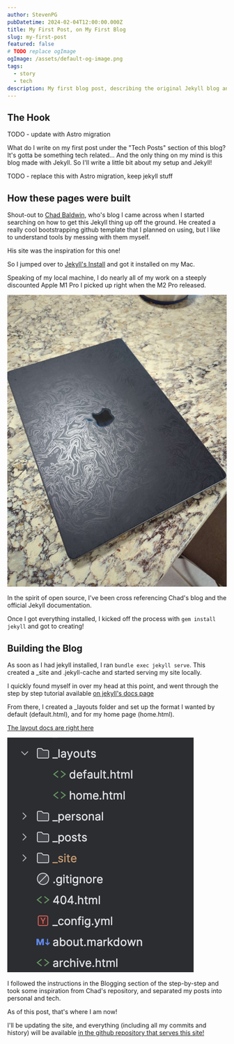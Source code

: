 ```yaml
---
author: StevenPG
pubDatetime: 2024-02-04T12:00:00.000Z
title: My First Post, on My First Blog
slug: my-first-post
featured: false
# TODO replace ogImage
ogImage: /assets/default-og-image.png
tags:
  - story
  - tech
description: My first blog post, describing the original Jekyll blog and a migration to Astro.
---
```


## The Hook

TODO - update with Astro migration

What do I write on my first post under the "Tech Posts" section of this blog? It's gotta be something
tech related... And the only thing on my mind is this blog made with Jekyll. So I'll write a little
bit about my setup and Jekyll!

TODO - replace this with Astro migration, keep jekyll stuff

## How these pages were built

Shout-out to [Chad Baldwin][chadbaldwin.net], who's blog I came across when I started searching on how to
get this Jekyll thing up off the ground. He created a really cool bootstrapping github template that I
planned on using, but I like to understand tools by messing with them myself.

His site was the inspiration for this one!

So I jumped over to [Jekyll's Install][jekyll-install] and got it installed on my Mac.

Speaking of my local machine, I do nearly all of my work on a steeply discounted Apple M1 Pro I picked up
right when the M2 Pro released.

![Image of Directory](/assets/LvdGYAG.jpg)

In the spirit of open source, I've been cross referencing Chad's blog
and the official Jekyll documentation.

Once I got everything installed, I kicked off the process with `gem install jekyll` and
got to creating!

## Building the Blog

As soon as I had jekyll installed, I ran `bundle exec jekyll serve`. This created
a _site and .jekyll-cache and started serving my site locally.

I quickly found myself in over my head at this point, and went through the step by step
tutorial available [on jekyll's docs page](https://jekyllrb.com/docs/step-by-step/01-setup/)

From there, I created a _layouts folder and set up the format
I wanted by default (default.html), and for my home page (home.html).

[The layout docs are right here](https://jekyllrb.com/docs/step-by-step/04-layouts/)

![Image of Directory](/assets/44wMq0Z.png)

I followed the instructions in the Blogging section of the step-by-step and took some
inspiration from Chad's repository, and separated my posts into personal and tech.

As of this post, that's where I am now!

I'll be updating the site, and everything (including all my commits and history) will be
available [in the github repository that serves this site!](https://github.com/StevenPG/coding-steve)

[chadbaldwin.net]: https://chadbaldwin.net
[jekyll-install]: https://jekyllrb.com/docs/installation/macos/
